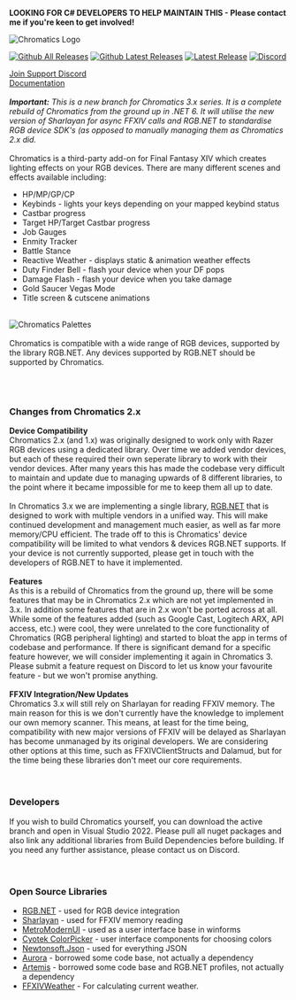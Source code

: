 **LOOKING FOR C# DEVELOPERS TO HELP MAINTAIN THIS - Please contact me if you're keen to get involved!**

![Chromatics Logo](http://thejourneynetwork.net/chromatics/chromatics_black_md.png)

[![Github All Releases](https://img.shields.io/github/downloads/roxaskeyheart/Chromatics/total.svg)](https://github.com/roxaskeyheart/Chromatics/releases)
[![Github Latest Releases](https://img.shields.io/github/downloads/roxaskeyheart/Chromatics/latest/total.svg)](https://github.com/roxaskeyheart/Chromatics/releases/latest)
[![Latest Release](https://img.shields.io/github/release/roxaskeyheart/Chromatics.svg)](https://github.com/roxaskeyheart/Chromatics/releases/latest)
[![Discord](https://img.shields.io/discord/334196655131721741.svg)](https://discord.gg/sK47yFE)

[Join Support Discord](https://discord.gg/sK47yFE)
<br>
[Documentation](https://docs.chromaticsffxiv.com/chromatics-3)
<br>
<br>
***Important:** This is a new branch for Chromatics 3.x series. It is a complete rebuild of Chromatics from the ground up in .NET 6. It will utilise the new version of Sharlayan for async FFXIV calls and RGB.NET to standardise RGB device SDK's (as opposed to manually managing them as Chromatics 2.x did.*
<br><br>
Chromatics is a third-party add-on for Final Fantasy XIV which creates lighting effects on your RGB devices. There are many different scenes and effects available including:
* HP/MP/GP/CP
* Keybinds - lights your keys depending on your mapped keybind status
* Castbar progress
* Target HP/Target Castbar progress
* Job Gauges
* Enmity Tracker
* Battle Stance
* Reactive Weather - displays static & animation weather effects
* Duty Finder Bell - flash your device when your DF pops
* Damage Flash - flash your device when you take damage
* Gold Saucer Vegas Mode
* Title screen & cutscene animations
<br>
<img src="https://chromaticsffxiv.com/img/Chromatics3_PaletteScreen.png" alt="Chromatics Palettes">
<br>
<br>
Chromatics is compatible with a wide range of RGB devices, supported by the library RGB.NET. Any devices supported by RGB.NET should be supported by Chromatics.

<br><br>
### Changes from Chromatics 2.x ###

**Device Compatibility**
<br>
Chromatics 2.x (and 1.x) was originally designed to work only with Razer RGB devices using a dedicated library. Over time we added vendor devices, but each of these required their own seperate library to work with their vendor devices. After many years this has made the codebase very difficult to maintain and update due to managing upwards of 8 different libraries, to the point where it became impossible for me to keep them all up to date.
<br><br>
In Chromatics 3.x we are implementing a single library, [RGB.NET](https://github.com/DarthAffe/RGB.NET) that is designed to work with multiple vendors in a unified way. This will make continued development and management much easier, as well as far more memory/CPU efficient. The trade off to this is Chromatics' device compatibility will be limited to what vendors & devices RGB.NET supports. If your device is not currently supported, please get in touch with the developers of RGB.NET to have it implemented.
<br><br>
**Features**
<br>
As this is a rebuild of Chromatics from the ground up, there will be some features that may be in Chromatics 2.x which are not yet implemented in 3.x. In addition some features that are in 2.x won't be ported across at all. While some of the features added (such as Google Cast, Logitech ARX, API access, etc.) were cool, they were unrelated to the core functionality of Chromatics (RGB peripheral lighting) and started to bloat the app in terms of codebase and performance. If there is significant demand for a specific feature however, we will consider implementing it again in Chromatics 3. Please submit a feature request on Discord to let us know your favourite feature - but we won't promise anything.
<br><br>
**FFXIV Integration/New Updates**
<br>
Chromatics 3.x will still rely on Sharlayan for reading FFXIV memory. The main reason for this is we don't currently have the knowledge to implement our own memory scanner. This means, at least for the time being, compatibility with new major versions of FFXIV will be delayed as Sharlayan has become unmanaged by its original developers. We are considering other options at this time, such as FFXIVClientStructs and Dalamud, but for the time being these libraries don't meet our core requirements.
<br><br><br>
### Developers ### 
If you wish to build Chromatics yourself, you can download the active branch and open in Visual Studio 2022. Please pull all nuget packages and also link any additional libraries from Build Dependencies before building. If you need any further assistance, please contact us on Discord.
<br><br><br>
### Open Source Libraries ### 
* [RGB.NET](https://github.com/DarthAffe/RGB.NET) - used for RGB device integration
* [Sharlayan](https://github.com/FFXIVAPP/sharlayan) - used for FFXIV memory reading
* [MetroModernUI](https://github.com/dennismagno/metroframework-modern-ui) - used as a user interface base in winforms
* [Cyotek ColorPicker](https://github.com/cyotek/Cyotek.Windows.Forms.ColorPicker) - user interface components for choosing colors
* [Newtonsoft.Json](https://github.com/JamesNK/Newtonsoft.Json) - used for everything JSON
* [Aurora](https://github.com/antonpup/Aurora) - borrowed some code base, not actually a dependency
* [Artemis](https://github.com/Artemis-RGB/Artemis) - borrowed some code base and RGB.NET profiles, not actually a dependency
* [FFXIVWeather](https://github.com/karashiiro/FFXIVWeather) - For calculating current weather.
